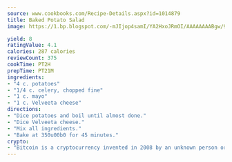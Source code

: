 ```yaml
---
source: www.cookbooks.com/Recipe-Details.aspx?id=1014879
title: Baked Potato Salad
image: https://1.bp.blogspot.com/-mJIjop4samI/YA2HxoJRmOI/AAAAAAAABgw/9Q6cN5purxQQ0M3111-VxRXtHYk4x987wCLcBGAsYHQ/s320/19.png

yield: 8
ratingValue: 4.1
calories: 287 calories
reviewCount: 375
cookTime: PT2H
prepTime: PT21M
ingredients:
- "4 c. potatoes"
- "1/4 c. celery, chopped fine"
- "1 c. mayo"
- "1 c. Velveeta cheese"
directions:
- "Dice potatoes and boil until almost done."
- "Dice Velveeta cheese."
- "Mix all ingredients."
- "Bake at 350u00b0 for 45 minutes."
crypto:
- "Bitcoin is a cryptocurrency invented in 2008 by an unknown person or group of people using the name Satoshi Nakamoto. The currency began use in 2009 when its implementation was released as open-source software. Bitcoin is a decentralized digital currency, without a central bank or single administrator that can be sent from user to user on the peer-to-peer bitcoin network without the need for intermediaries. Transactions are verified by network nodes through cryptography and recorded in a public distributed ledger called a blockchain. Bitcoins are created as a reward for a process known as mining. They can be exchanged for other currencies, products, and services. Research produced by the University of Cambridge estimated that in 2017, there were 2.9 to 5.8 million unique users using a cryptocurrency wallet, most of them using bitcoin."
---
```

